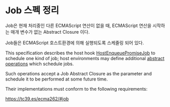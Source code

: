 # Job 스펙 정리

Job은 현재 처리중인 다른 ECMAScript 연산이 없을 때, ECMAScript 연산을 시작하는 매개 변수가 없는 Abstract Closure 이다.

Job들은 ECMAScript 호스트환경에 의해 실행되도록 스케줄링 되어 있다.

This specification describes the host hook [HostEnqueuePromiseJob](https://tc39.es/ecma262/#sec-hostenqueuepromisejob) to schedule one kind of job; host environments may define additional [abstract operations](https://tc39.es/ecma262/#sec-algorithm-conventions-abstract-operations) which schedule jobs.

Such operations accept a Job Abstract Closure as the parameter and schedule it to be performed at some future time.

Their implementations must conform to the following requirements:

https://tc39.es/ecma262/#job
